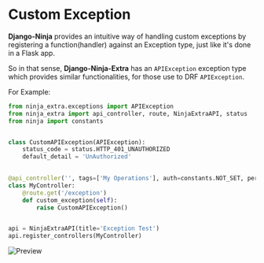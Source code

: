 # **Custom Exception**
**Django-Ninja** provides an intuitive way of handling custom exceptions by registering a function(handler) against an Exception type, just like it's done in a Flask app.

So in that sense, **Django-Ninja-Extra** has an `APIException` exception type which provides similar functionalities, for those use to DRF `APIException`.

For Example: 
```python
from ninja_extra.exceptions import APIException
from ninja_extra import api_controller, route, NinjaExtraAPI, status
from ninja import constants


class CustomAPIException(APIException):
    status_code = status.HTTP_401_UNAUTHORIZED
    default_detail = 'UnAuthorized'

    
@api_controller('', tags=['My Operations'], auth=constants.NOT_SET, permissions=[])
class MyController:
    @route.get('/exception')
    def custom_exception(self):
        raise CustomAPIException()


api = NinjaExtraAPI(title='Exception Test')
api.register_controllers(MyController)
```
![Preview](../images/custom_exception.gif)

